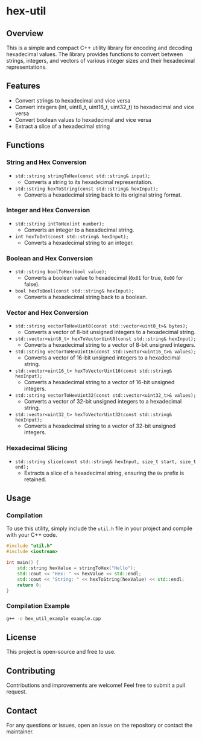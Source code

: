 # hex-util

## Overview
This is a simple and compact C++ utility library for encoding and decoding hexadecimal values. The library provides functions to convert between strings, integers, and vectors of various integer sizes and their hexadecimal representations.

## Features
- Convert strings to hexadecimal and vice versa
- Convert integers (int, uint8_t, uint16_t, uint32_t) to hexadecimal and vice versa
- Convert boolean values to hexadecimal and vice versa
- Extract a slice of a hexadecimal string

## Functions

### String and Hex Conversion
- `std::string stringToHex(const std::string& input);`
  - Converts a string to its hexadecimal representation.
- `std::string hexToString(const std::string& hexInput);`
  - Converts a hexadecimal string back to its original string format.

### Integer and Hex Conversion
- `std::string intToHex(int number);`
  - Converts an integer to a hexadecimal string.
- `int hexToInt(const std::string& hexInput);`
  - Converts a hexadecimal string to an integer.

### Boolean and Hex Conversion
- `std::string boolToHex(bool value);`
  - Converts a boolean value to hexadecimal (`0x01` for true, `0x00` for false).
- `bool hexToBool(const std::string& hexInput);`
  - Converts a hexadecimal string back to a boolean.

### Vector and Hex Conversion
- `std::string vectorToHexUint8(const std::vector<uint8_t>& bytes);`
  - Converts a vector of 8-bit unsigned integers to a hexadecimal string.
- `std::vector<uint8_t> hexToVectorUint8(const std::string& hexInput);`
  - Converts a hexadecimal string to a vector of 8-bit unsigned integers.
- `std::string vectorToHexUint16(const std::vector<uint16_t>& values);`
  - Converts a vector of 16-bit unsigned integers to a hexadecimal string.
- `std::vector<uint16_t> hexToVectorUint16(const std::string& hexInput);`
  - Converts a hexadecimal string to a vector of 16-bit unsigned integers.
- `std::string vectorToHexUint32(const std::vector<uint32_t>& values);`
  - Converts a vector of 32-bit unsigned integers to a hexadecimal string.
- `std::vector<uint32_t> hexToVectorUint32(const std::string& hexInput);`
  - Converts a hexadecimal string to a vector of 32-bit unsigned integers.

### Hexadecimal Slicing
- `std::string slice(const std::string& hexInput, size_t start, size_t end);`
  - Extracts a slice of a hexadecimal string, ensuring the `0x` prefix is retained.

## Usage
### Compilation
To use this utility, simply include the `util.h` file in your project and compile with your C++ code.

```cpp
#include "util.h"
#include <iostream>

int main() {
    std::string hexValue = stringToHex("Hello");
    std::cout << "Hex: " << hexValue << std::endl;
    std::cout << "String: " << hexToString(hexValue) << std::endl;
    return 0;
}
```

### Compilation Example
```sh
g++ -o hex_util_example example.cpp
```

## License
This project is open-source and free to use.

## Contributing
Contributions and improvements are welcome! Feel free to submit a pull request.

## Contact
For any questions or issues, open an issue on the repository or contact the maintainer.

